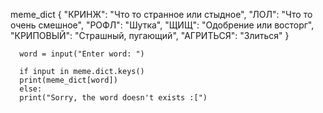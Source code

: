 meme_dict {
      "КРИНЖ": "Что то странное или стыдное",
      "ЛОЛ":  "Что то очень смешное",
      "РОФЛ": "Шутка",
      "ЩИЩ":  "Одобрение или восторг",
      "КРИПОВЫЙ": "Страшный, пугающий",
      "АГРИТЬСЯ": "Злиться" }

      word = input("Enter word: ")

      if input in meme.dict.keys()
      print(meme_dict[word])
      else:
      print("Sorry, the word doesn't exists :[")
      
        
